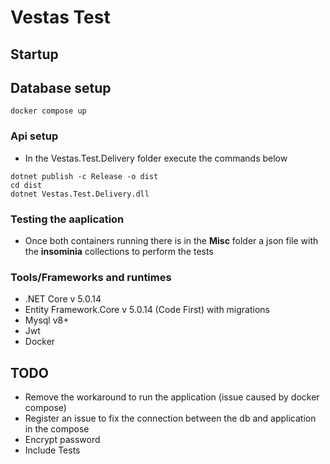 # Vestas Test

## Startup
## Database setup
```
docker compose up
```
### Api setup
- In the Vestas.Test.Delivery folder execute the commands below
```
dotnet publish -c Release -o dist
cd dist
dotnet Vestas.Test.Delivery.dll
```
### Testing the aaplication
- Once both containers running there is in the **Misc** folder a json file with the **insominia** collections to perform the tests
### Tools/Frameworks and runtimes
- .NET Core v 5.0.14
- Entity Framework.Core v 5.0.14 (Code First) with migrations
- Mysql v8+
- Jwt
- Docker

## TODO
- Remove the workaround to run the application (issue caused by docker compose)
- Register an issue to fix the connection between the db and application in the compose
- Encrypt password
- Include Tests
